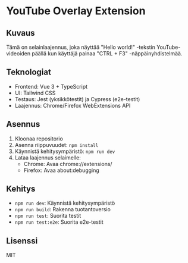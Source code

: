 # YouTube Overlay Extension

## Kuvaus
Tämä on selainlaajennus, joka näyttää "Hello world!" -tekstin YouTube-videoiden päällä kun käyttäjä painaa "CTRL + F3" -näppäinyhdistelmää.

## Teknologiat
- Frontend: Vue 3 + TypeScript
- UI: Tailwind CSS
- Testaus: Jest (yksikkötestit) ja Cypress (e2e-testit)
- Laajennus: Chrome/Firefox WebExtensions API

## Asennus
1. Kloonaa repositorio
2. Asenna riippuvuudet: `npm install`
3. Käynnistä kehitysympäristö: `npm run dev`
4. Lataa laajennus selaimelle:
   - Chrome: Avaa chrome://extensions/
   - Firefox: Avaa about:debugging

## Kehitys
- `npm run dev`: Käynnistä kehitysympäristö
- `npm run build`: Rakenna tuotantoversio
- `npm run test`: Suorita testit
- `npm run test:e2e`: Suorita e2e-testit

## Lisenssi
MIT 